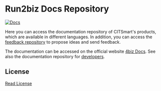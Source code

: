 # Run2biz Docs Repository

[![Docs](https://img.shields.io/badge/docs-stable-steelblue.svg?style=flat-square)](https://docs.run2biz.com)

Here you can access the documentation repository of CITSmart's products, which are available in different languages. In addition, you can access the [feedback repository][1] to propose ideas and send feedback.

The documentation can be accessed on the official website [4biz Docs][2]. See also the documentation repository for [developers][3].


## License

[Read License][4]

[1]:https://github.com/run2bizdocs/feedback
[2]:https://docs.run2biz.com
[3]:https://github.com/run2bizdocs/developers
[4]:license.md

